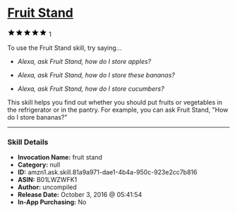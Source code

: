 # [Fruit Stand](http://alexa.amazon.com/#skills/amzn1.ask.skill.81a9a971-dae1-4b4a-950c-923e2cc7b816)
![5 stars](../../images/ic_star_black_18dp_1x.png)![5 stars](../../images/ic_star_black_18dp_1x.png)![5 stars](../../images/ic_star_black_18dp_1x.png)![5 stars](../../images/ic_star_black_18dp_1x.png)![5 stars](../../images/ic_star_black_18dp_1x.png) 1

To use the Fruit Stand skill, try saying...

* *Alexa, ask Fruit Stand, how do I store apples?*

* *Alexa, ask Fruit Stand, how do I store these bananas?*

* *Alexa, ask Fruit Stand, how do I store cucumbers?*

This skill helps you find out whether you should put fruits or vegetables in the refrigerator or in the pantry.  For example, you can ask Fruit Stand, "How do I store bananas?"

***

### Skill Details

* **Invocation Name:** fruit stand
* **Category:** null
* **ID:** amzn1.ask.skill.81a9a971-dae1-4b4a-950c-923e2cc7b816
* **ASIN:** B01LWZWFK1
* **Author:** uncompiled
* **Release Date:** October 3, 2016 @ 05:41:54
* **In-App Purchasing:** No
